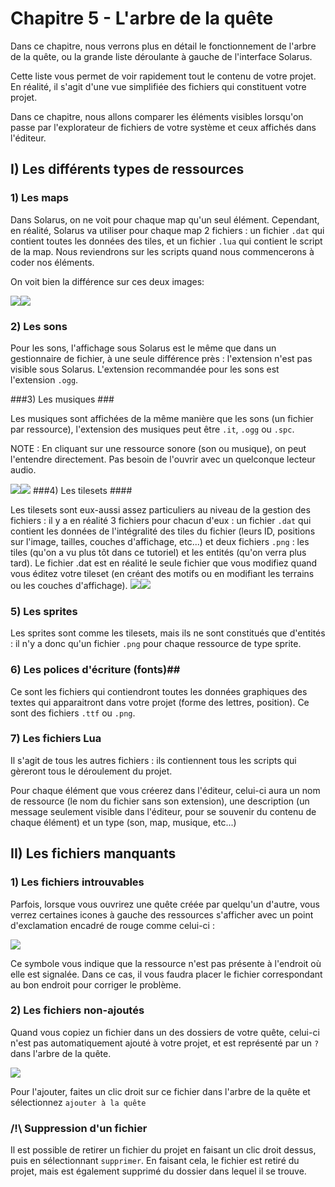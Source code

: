 # Chapitre 5 - L'arbre de la quête #

Dans ce chapitre, nous verrons plus en détail le fonctionnement de l'arbre de la quête, ou la grande liste déroulante à gauche de l'interface Solarus.

Cette liste vous permet de voir rapidement tout le contenu de votre projet. En réalité, il s'agit d'une vue simplifiée des fichiers qui constituent votre projet.

Dans ce chapitre, nous allons comparer les éléments  visibles lorsqu'on passe par l'explorateur de fichiers de votre système et ceux affichés dans l'éditeur.

## I) Les différents types de ressources ##
### 1) Les maps ##

Dans Solarus, on ne voit pour chaque map qu'un seul élément. Cependant, en réalité, Solarus va utiliser pour chaque map 2 fichiers : un fichier `.dat` qui contient toutes les données des tiles, et un fichier `.lua` qui contient le script de la map. Nous reviendrons sur les scripts quand nous commencerons à coder nos éléments.

On voit bien la différence sur ces deux images:

![](./images/maps_solarus.png)![](./images/maps_explorer.png)
### 2) Les sons ##

Pour les sons, l'affichage sous Solarus est le même que dans un gestionnaire de fichier, à une seule différence près : l'extension n'est pas visible sous Solarus.
L'extension recommandée pour les sons est l'extension `.ogg`.

###3) Les musiques ###

Les musiques sont affichées de la même manière que les sons (un fichier par ressource), l'extension des musiques peut être `.it`, `.ogg` ou `.spc`.

NOTE : En cliquant sur une ressource sonore (son ou musique), on peut l'entendre directement. Pas besoin de l'ouvrir avec un quelconque lecteur audio.

![](./images/sounds_solarus.png)![](./images/sounds_explorer.png)
###4) Les tilesets ####

Les tilesets sont eux-aussi assez particuliers au niveau de la gestion des fichiers : il y a en réalité 3 fichiers pour chacun d'eux : un fichier `.dat` qui contient les données de l'intégralité des tiles du fichier (leurs ID, positions sur l'image, tailles, couches d'affichage, etc...) et deux fichiers `.png` : les tiles (qu'on a vu plus tôt dans ce tutoriel) et les entités (qu'on verra plus tard).
Le fichier .dat est en réalité le seule fichier que vous modifiez quand vous éditez votre tileset (en créant des motifs ou en modifiant les terrains ou les couches d'affichage).
![](./images/tilesets_solarus.png)![](./images/tilesets_explorer.png)
### 5) Les sprites ##

Les sprites sont comme les tilesets, mais ils ne sont constitués que d'entités : il n'y a donc qu'un fichier `.png` pour chaque ressource de type sprite.

### 6) Les polices d'écriture (fonts)##

Ce sont les fichiers qui contiendront toutes les données graphiques des textes qui apparaitront dans votre projet (forme des lettres, position). Ce sont des fichiers `.ttf` ou `.png`.

### 7) Les fichiers Lua ##

Il s'agit de tous les autres fichiers : ils contiennent tous les scripts qui gèreront tous le déroulement du projet.

Pour chaque élément que vous créerez dans l'éditeur, celui-ci aura un nom de ressource (le nom du fichier sans son extension), une description (un message seulement visible dans l'éditeur, pour se souvenir du contenu de chaque élément) et un type (son, map, musique, etc...)

## II) Les fichiers manquants ##

### 1) Les fichiers introuvables ###

Parfois, lorsque vous ouvrirez une quête créée par quelqu'un d'autre, vous verrez certaines icones à gauche des ressources s'afficher avec un point d'exclamation encadré de rouge comme celui-ci :

![](./images/missing_file.png)

Ce symbole vous indique que la ressource n'est pas présente à l'endroit où elle est signalée. Dans ce cas, il vous faudra placer le fichier correspondant au bon endroit pour corriger le problème.

### 2) Les fichiers non-ajoutés ###
Quand vous copiez un fichier dans un des dossiers de votre quête, celui-ci n'est pas automatiquement ajouté à votre projet, et est représenté par un `?` dans l'arbre de la quête. 

![](./images/unknown_file.png)

Pour l'ajouter, faites un clic droit sur ce fichier dans l'arbre de la quête et sélectionnez `ajouter à la quête`

### /!\ Suppression d'un fichier ###

Il est possible de retirer un fichier du projet en faisant un clic droit dessus, puis en sélectionnant `supprimer`. En faisant cela, le fichier est retiré du projet, mais est également supprimé du dossier dans lequel il se trouve.